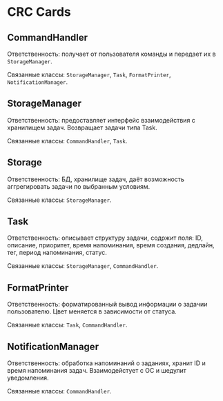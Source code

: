 # CRC Cards

## CommandHandler

Ответственность: получает от пользователя команды и передает их в `StorageManager`.

Связанные классы: `StorageManager`, `Task`, `FormatPrinter`, `NotificationManager`.

## StorageManager

Ответственность: предоставляет интерфейс взаимодействия с хранилищем задач. Возвращает задачи типа Task.

Связанные классы: `CommandHandler`, `Task`.

## Storage

Ответственность: БД, хранилище задач, даёт возможность аггрегировать задачи по выбранным условиям.

Связанные классы: `StorageManager`.

## Task

Ответственность: описывает структуру задачи, содржит поля: ID, описание, приоритет, время напоминания, время создания, дедлайн, тег, период напоминания, статус.

Связанные классы: `StorageManager`, `CommandHandler`.

## FormatPrinter

Ответственность: форматированный вывод информации о задачии пользователю. Цвет меняется в зависимости от статуса. 

Связанные классы: `Task`, `CommandHandler`.

## NotificationManager

Ответственность: обработка напоминаний о заданиях, хранит ID и время напоминания задач. Взаимодейстует с ОС и шедулит уведомления.

Связанные классы: `CommandHandler`.
